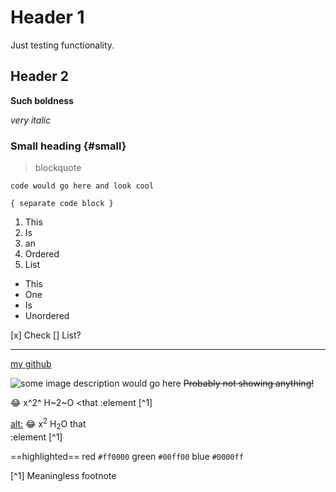 # Header 1 

Just testing functionality.

## Header 2

**Such boldness**

*very italic*

### Small heading {#small}

> blockquote

` code would go here and look cool `

```
{ separate code block }
```

1. This
2. Is
3. an
4. Ordered
5. List

- This
- One
- Is
- Unordered

[x] Check
[] List?

---

[my github](https://github.com/garethxy)

![some image description would go here](image.jpg)
~~Probably not showing anything!~~

:joy: x^2^ H~2~O <that :element [^1]

<ins>alt:</ins>  :joy: x<sup>2</sup> H<sub>2</sub>O
that\
:element [^1]

==highlighted==
red `#ff0000` green `#00ff00` blue `#0000ff`

[^1] Meaningless footnote
